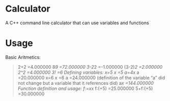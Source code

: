 # Calculator
A C++ command line calculator that can use variables and functions
# Usage
Basic Aritmetics:
>2+2
=4.000000
>8*9
=72.000000
>3-2*2
=-1.000000
>(3-2)*2
=2.000000
>2^2
=4.000000
>3!
=6
Defining variables:
>x=5
>x
=5
>a=4*x
>a
=20.000000
>x=6
>x
=6
>a
=24.000000 (definition of the variable “a” did not change but a variable that it references did)
>a*x
=144.000000
Function definition and usage:
>f:=x*x
>f:(+5)
=25.000000
>5+f:(+5)
=30.000000
